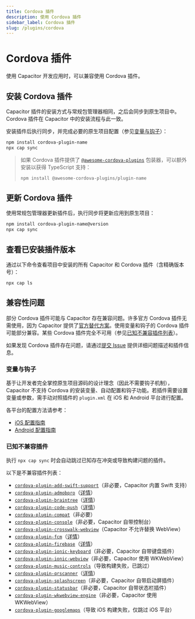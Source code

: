```yaml
---
title: Cordova 插件
description: 使用 Cordova 插件
sidebar_label: Cordova 插件
slug: /plugins/cordova
---
```


# Cordova 插件

使用 Capacitor 开发应用时，可以兼容使用 Cordova 插件。

## 安装 Cordova 插件

Capacitor 插件的安装方式与常规包管理器相同，之后会同步到原生项目中。Cordova 插件在 Capacitor 中的安装流程与此一致。

安装插件后执行同步，并完成必要的原生项目配置（参见[变量与钩子](#变量与钩子)）：

```bash
npm install cordova-plugin-name
npx cap sync
```

> 如果 Cordova 插件提供了 [`@awesome-cordova-plugins`](https://ionicframework.com/docs/native) 包装器，可以额外安装以获得 TypeScript 支持：
>
> ```bash
> npm install @awesome-cordova-plugins/plugin-name
> ```

## 更新 Cordova 插件

使用常规包管理器更新插件后，执行同步将更新应用到原生项目：

```bash
npm install cordova-plugin-name@version
npx cap sync
```

## 查看已安装插件版本

通过以下命令查看项目中安装的所有 Capacitor 和 Cordova 插件（含精确版本号）：

```bash
npx cap ls
```

## 兼容性问题

部分 Cordova 插件可能与 Capacitor 存在兼容问题。许多官方 Cordova 插件无需使用，因为 Capacitor 提供了[官方替代方案](/plugins/official.md)。使用变量和钩子的 Cordova 插件可能部分兼容。某些 Cordova 插件完全不可用（参见[已知不兼容插件列表](#已知不兼容插件)）。

如果发现 Cordova 插件存在问题，请通过[提交 Issue](https://github.com/ionic-team/capacitor/issues/new) 提供详细问题描述和插件信息。

### 变量与钩子

基于让开发者完全掌控原生项目源码的设计理念（因此不需要钩子机制），Capacitor 不支持 Cordova 的安装变量、自动配置和钩子功能。若插件需要设置变量或参数，需手动对照插件的 `plugin.xml` 在 iOS 和 Android 平台进行配置。

各平台的配置方法请参考：
- [iOS 配置指南](/main/ios/configuration.md)
- [Android 配置指南](/main/android/configuration.md)

### 已知不兼容插件

执行 `npx cap sync` 时会自动跳过已知存在冲突或导致构建问题的插件。

以下是不兼容插件列表：

- [`cordova-plugin-add-swift-support`](https://github.com/akofman/cordova-plugin-add-swift-support)（非必要，Capacitor 内置 Swift 支持）
- [`cordova-plugin-admobpro`](https://github.com/floatinghotpot/cordova-admob-pro)（[详情](https://github.com/ionic-team/capacitor/issues/1101)）
- [`cordova-plugin-braintree`](https://github.com/Taracque/cordova-plugin-braintree)（[详情](https://github.com/ionic-team/capacitor/issues/1415)）
- [`cordova-plugin-code-push`](https://github.com/microsoft/code-push)（[详情](https://github.com/microsoft/code-push/issues/615)）
- [`cordova-plugin-compat`](https://github.com/apache/cordova-plugin-compat)（非必要）
- [`cordova-plugin-console`](https://github.com/apache/cordova-plugin-console)（非必要，Capacitor 自带控制台）
- [`cordova-plugin-crosswalk-webview`](https://github.com/crosswalk-project/cordova-plugin-crosswalk-webview)（Capacitor 不允许替换 WebView）
- [`cordova-plugin-fcm`](https://github.com/fechanique/cordova-plugin-fcm)（[详情](https://github.com/ionic-team/capacitor/issues/584)）
- [`cordova-plugin-firebase`](https://github.com/arnesson/cordova-plugin-firebase)（[详情](https://github.com/ionic-team/capacitor/issues/815)）
- [`cordova-plugin-ionic-keyboard`](https://github.com/ionic-team/cordova-plugin-ionic-keyboard)（非必要，Capacitor 自带键盘插件）
- [`cordova-plugin-ionic-webview`](https://github.com/ionic-team/cordova-plugin-ionic-webview)（非必要，Capacitor 使用 WKWebView）
- [`cordova-plugin-music-controls`](https://github.com/homerours/cordova-music-controls-plugin)（导致构建失败，已跳过）
- [`cordova-plugin-qrscanner`](https://github.com/bitpay/cordova-plugin-qrscanner)（[详情](https://github.com/ionic-team/capacitor/issues/1213)）
- [`cordova-plugin-splashscreen`](https://github.com/apache/cordova-plugin-splashscreen)（非必要，Capacitor 自带启动屏插件）
- [`cordova-plugin-statusbar`](https://github.com/apache/cordova-plugin-statusbar)（非必要，Capacitor 自带状态栏插件）
- [`cordova-plugin-wkwebview-engine`](https://github.com/apache/cordova-plugin-wkwebview-engine)（非必要，Capacitor 使用 WKWebView）
- [`cordova-plugin-googlemaps`](https://github.com/mapsplugin/cordova-plugin-googlemaps)（导致 iOS 构建失败，仅跳过 iOS 平台）